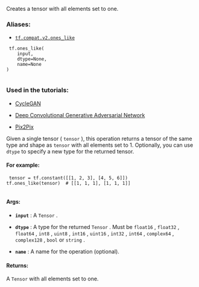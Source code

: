 Creates a tensor with all elements set to one.



### Aliases:

- [ `tf.compat.v2.ones_like` ](/api_docs/python/tf/ones_like)



```
 tf.ones_like(
    input,
    dtype=None,
    name=None
)
 
```



### Used in the tutorials:

- [CycleGAN](https://tensorflow.google.cn/tutorials/generative/cyclegan)

- [Deep Convolutional Generative Adversarial Network](https://tensorflow.google.cn/tutorials/generative/dcgan)

- [Pix2Pix](https://tensorflow.google.cn/tutorials/generative/pix2pix)

Given a single tensor ( `tensor` ), this operation returns a tensor of the
same type and shape as  `tensor`  with all elements set to 1. Optionally,
you can use  `dtype`  to specify a new type for the returned tensor.



#### For example:


```
 tensor = tf.constant([[1, 2, 3], [4, 5, 6]])
tf.ones_like(tensor)  # [[1, 1, 1], [1, 1, 1]]
 
```



#### Args:

- **`input`** : A  `Tensor` .

- **`dtype`** : A type for the returned  `Tensor` . Must be  `float16` ,  `float32` ,
 `float64` ,  `int8` ,  `uint8` ,  `int16` ,  `uint16` ,  `int32` ,  `int64` ,
 `complex64` ,  `complex128` ,  `bool`  or  `string` .

- **`name`** : A name for the operation (optional).



#### Returns:
A  `Tensor`  with all elements set to one.

